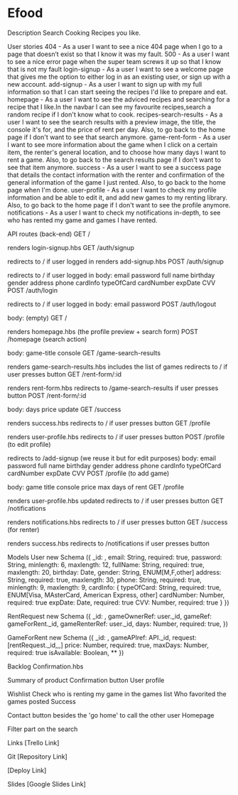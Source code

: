 # Efood
Description
Search Cooking Recipes you like.

User stories
404 - As a user I want to see a nice 404 page when I go to a page that doesn’t exist so that I know it was my fault.
500 - As a user I want to see a nice error page when the super team screws it up so that I know that is not my fault
login-signup - As a user I want to see a welcome page that gives me the option to either log in as an existing user, or sign up with a new account.
add-signup - As a user I want to sign up with my full information so that I can start seeing the recipes I'd like to prepare and eat.
homepage - As a user I want to see the adviced recipes and searching for a recipe that I like.In the navbar I can see my favourite recipes,search a random recipe if I don't know what to cook.
recipes-search-results - As a user I want to see the search results with a preview image, the title, the console it's for, and the price of rent per day. Also, to go back to the home page if I don't want to see that search anymore.
game-rent-form - As a user I want to see more information about the game when I click on a certain item, the renter's general location, and to choose how many days I want to rent a game. Also, to go back to the search results page if I don't want to see that item anymore.
success - As a user I want to see a success page that details the contact information with the renter and confirmation of the general information of the game I just rented. Also, to go back to the home page when I'm done.
user-profile - As a user I want to check my profile information and be able to edit it, and add new games to my renting library. Also, to go back to the home page if I don't want to see the profile anymore.
notifications - As a user I want to check my notifications in-depth, to see who has rented my game and games I have rented.

API routes (back-end)
GET /

renders login-signup.hbs
GET /auth/signup

redirects to / if user logged in
renders add-signup.hbs
POST /auth/signup

redirects to / if user logged in
body:
email
password
full name
birthday
gender
address
phone
cardInfo
typeOfCard
cardNumber
expDate
CVV
POST /auth/login

redirects to / if user logged in
body:
email
password
POST /auth/logout

body: (empty)
GET /

renders homepage.hbs (the profile preview + search form)
POST /homepage (search action)

body:
game-title
console
GET /game-search-results

renders game-search-results.hbs
includes the list of games
redirects to / if user presses button
GET /rent-form/:id

renders rent-form.hbs
redirects to /game-search-results if user presses button
POST /rent-form/:id

body:
days
price update
GET /success

renders success.hbs
redirects to / if user presses button
GET /profile

renders user-profile.hbs
redirects to / if user presses button
POST /profile (to edit profile)

redirects to /add-signup (we reuse it but for edit purposes)
body:
email
password
full name
birthday
gender
address
phone
cardInfo
typeOfCard
cardNumber
expDate
CVV
POST /profile (to add game)

body:
game title
console
price
max days of rent
GET /profile

renders user-profile.hbs updated
redirects to / if user presses button
GET /notifications

renders notifications.hbs
redirects to / if user presses button
GET /success (for renter)

renders success.hbs
redirects to /notifications if user presses button

Models
User new Schema ({ _id: , email: String, required: true, password: String, minlength: 6, maxlength: 12, fullName: String, required: true, maxlength: 20, birthday: Date, gender: String, ENUM[M,F,other] address: String, required: true, maxlength: 30, phone: String, required: true, minlength: 9, maxlength: 9, cardInfo: { typeOfCard: String, required: true, ENUM[Visa, MAsterCard, American Express, other] cardNumber: Number, required: true expDate: Date, required: true CVV: Number, required: true } })

RentRequest new Schema ({ _id: , gameOwnerRef: user._id, gameRef: gameForRent._id, gameRenterRef: user._id, days: Number, required: true, })

GameForRent new Schema ({ _id: , gameAPIref: API._id, request: [rentRequest._id,,,] price: Number, required: true, maxDays: Number, required: true isAvailable: Boolean, ** })


Backlog
Confirmation.hbs

Summary of product
Confirmation button
User profile

Wishlist
Check who is renting my game in the games list
Who favorited the games posted
Success

Contact button besides the 'go home' to call the other user
Homepage

Filter part on the search

Links
[Trello Link]

Git
[Repository Link]

[Deploy Link]


Slides
[Google Slides Link]